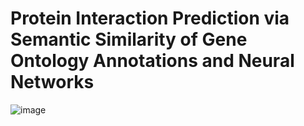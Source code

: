 # Protein Interaction Prediction via Semantic Similarity of Gene Ontology Annotations and Neural Networks

![image](https://github.com/tothp5991/protein-protein-interaction/assets/61978722/88b87924-c6a4-42c9-9af4-f1db435d67db)
